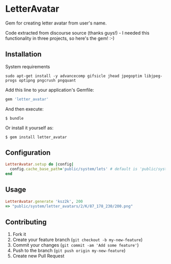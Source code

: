 # LetterAvatar

Gem for creating letter avatar from user's name.

Code extracted from discourse source (thanks guys!) - I needed this functionality in three projects, so here's the gem! :-)


## Installation

System requirements

    sudo apt-get install -y advancecomp gifsicle jhead jpegoptim libjpeg-progs optipng pngcrush pngquant

Add this line to your application's Gemfile:

```ruby
gem 'letter_avatar'
```

And then execute:

    $ bundle

Or install it yourself as:

    $ gem install letter_avatar
    
## Configuration

```ruby
LetterAvatar.setup do |config|
  config.cache_base_path='public/system/lets' # default is 'public/system'
end
```

## Usage

```ruby
LetterAvatar.generate 'ksz2k', 200
=> "public/system/letter_avatars/2/K/87_178_230/200.png"
```

## Contributing

1. Fork it
2. Create your feature branch (`git checkout -b my-new-feature`)
3. Commit your changes (`git commit -am 'Add some feature'`)
4. Push to the branch (`git push origin my-new-feature`)
5. Create new Pull Request
